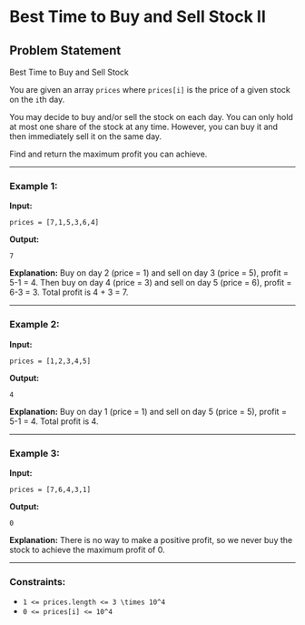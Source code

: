 # Best Time to Buy and Sell Stock II

## Problem Statement

Best Time to Buy and Sell Stock

You are given an array `prices` where `prices[i]` is the price of a given stock on the `i`th day.

You may decide to buy and/or sell the stock on each day. You can only hold at most one share of the stock at any time. However, you can buy it and then immediately sell it on the same day.

Find and return the maximum profit you can achieve.

---

### Example 1:

**Input:**
```
prices = [7,1,5,3,6,4]
```

**Output:**
```
7
```

**Explanation:**
Buy on day 2 (price = 1) and sell on day 3 (price = 5), profit = 5-1 = 4.
Then buy on day 4 (price = 3) and sell on day 5 (price = 6), profit = 6-3 = 3.
Total profit is 4 + 3 = 7.

---

### Example 2:

**Input:**
```
prices = [1,2,3,4,5]
```

**Output:**
```
4
```

**Explanation:**
Buy on day 1 (price = 1) and sell on day 5 (price = 5), profit = 5-1 = 4.
Total profit is 4.

---

### Example 3:

**Input:**
```
prices = [7,6,4,3,1]
```

**Output:**
```
0
```

**Explanation:**
There is no way to make a positive profit, so we never buy the stock to achieve the maximum profit of 0.

---

### Constraints:
- `1 <= prices.length <= 3 \times 10^4`
- `0 <= prices[i] <= 10^4`

